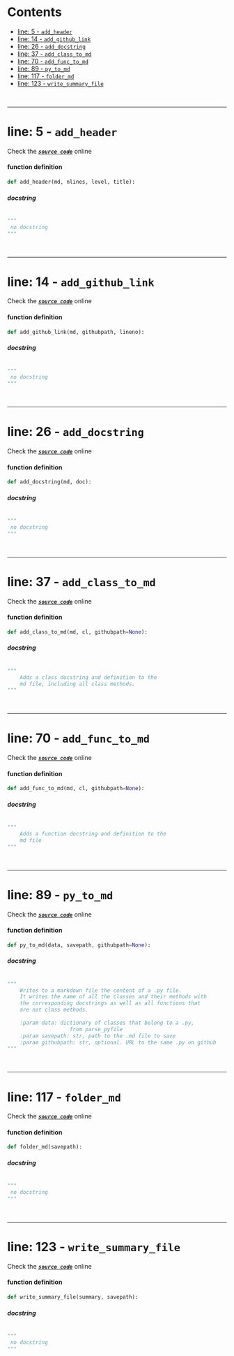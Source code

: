 



Contents
========

* [line: 5 - `add_header`](#line-5---add_header)
* [line: 14 - `add_github_link`](#line-14---add_github_link)
* [line: 26 - `add_docstring`](#line-26---add_docstring)
* [line: 37 - `add_class_to_md`](#line-37---add_class_to_md)
* [line: 70 - `add_func_to_md`](#line-70---add_func_to_md)
* [line: 89 - `py_to_md`](#line-89---py_to_md)
* [line: 117 - `folder_md`](#line-117---folder_md)
* [line: 123 - `write_summary_file`](#line-123---write_summary_file)


&nbsp;

--------
# line: 5 - `add_header`
  
Check the [***``source code``***](https://github.com/FedeClaudi/pydoc2md/blob/master/pydoc2md/utils/write.py#L5) online
#### function definition


```python
def add_header(md, nlines, level, title):
```
##### docstring
  


```python

"""
 no docstring 
"""
```

&nbsp;

--------
# line: 14 - `add_github_link`
  
Check the [***``source code``***](https://github.com/FedeClaudi/pydoc2md/blob/master/pydoc2md/utils/write.py#L14) online
#### function definition


```python
def add_github_link(md, githubpath, lineno):
```
##### docstring
  


```python

"""
 no docstring 
"""
```

&nbsp;

--------
# line: 26 - `add_docstring`
  
Check the [***``source code``***](https://github.com/FedeClaudi/pydoc2md/blob/master/pydoc2md/utils/write.py#L26) online
#### function definition


```python
def add_docstring(md, doc):
```
##### docstring
  


```python

"""
 no docstring 
"""
```

&nbsp;

--------
# line: 37 - `add_class_to_md`
  
Check the [***``source code``***](https://github.com/FedeClaudi/pydoc2md/blob/master/pydoc2md/utils/write.py#L37) online
#### function definition


```python
def add_class_to_md(md, cl, githubpath=None):
```
##### docstring
  


```python

"""
    Adds a class docstring and definition to the
    md file, including all class methods.
"""
```

&nbsp;

--------
# line: 70 - `add_func_to_md`
  
Check the [***``source code``***](https://github.com/FedeClaudi/pydoc2md/blob/master/pydoc2md/utils/write.py#L70) online
#### function definition


```python
def add_func_to_md(md, cl, githubpath=None):
```
##### docstring
  


```python

"""
    Adds a function docstring and definition to the
    md file
"""
```

&nbsp;

--------
# line: 89 - `py_to_md`
  
Check the [***``source code``***](https://github.com/FedeClaudi/pydoc2md/blob/master/pydoc2md/utils/write.py#L89) online
#### function definition


```python
def py_to_md(data, savepath, githubpath=None):
```
##### docstring
  


```python

"""
    Writes to a markdown file the content of a .py file.
    It writes the name of all the classes and their methods with
    the corresponding docstrings as well as all functions that
    are not class methods.
    
    :param data: dictionary of classes that belong to a .py,
                    from parse_pyfile
    :param savepath: str, path to the .md file to save
    :param githubpath: str, optional. URL to the same .py on github
"""
```

&nbsp;

--------
# line: 117 - `folder_md`
  
Check the [***``source code``***](https://github.com/FedeClaudi/pydoc2md/blob/master/pydoc2md/utils/write.py#L117) online
#### function definition


```python
def folder_md(savepath):
```
##### docstring
  


```python

"""
 no docstring 
"""
```

&nbsp;

--------
# line: 123 - `write_summary_file`
  
Check the [***``source code``***](https://github.com/FedeClaudi/pydoc2md/blob/master/pydoc2md/utils/write.py#L123) online
#### function definition


```python
def write_summary_file(summary, savepath):
```
##### docstring
  


```python

"""
 no docstring 
"""
```